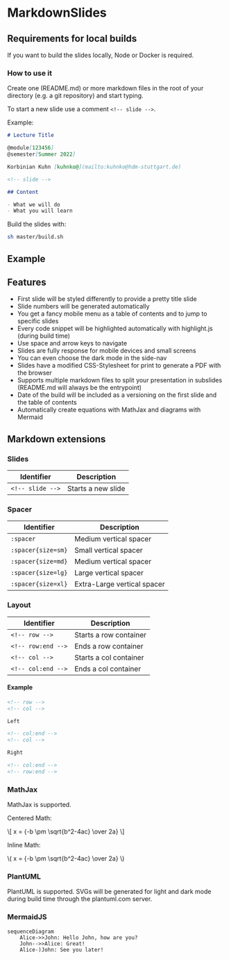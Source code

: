 # MarkdownSlides

## Requirements for local builds

If you want to build the slides locally, Node or Docker is required.

### How to use it

Create one (README.md) or more markdown files in the root of your directory (e.g. a git repository) and start typing.

To start a new slide use a comment `<!-- slide -->`.

Example:

```markdown
# Lecture Title

@module[123456]
@semester[Summer 2022]

Korbinian Kuhn [kuhnko@](mailto:kuhnko@hdm-stuttgart.de)

<!-- slide -->

## Content

- What we will do
- What you will learn
```

Build the slides with:

```bash
sh master/build.sh
```

<!-- slide -->

## Example

<!-- slide -->

## Features

- First slide will be styled differently to provide a pretty title slide
- Slide numbers will be generated automatically
- You get a fancy mobile menu as a table of contents and to jump to specific slides
- Every code snippet will be highlighted automatically with highlight.js (during build time)
- Use space and arrow keys to navigate
- Slides are fully response for mobile devices and small screens
- You can even choose the dark mode in the side-nav
- Slides have a modified CSS-Stylesheet for print to generate a PDF with the browser
- Supports multiple markdown files to split your presentation in subslides (README.md will always be the entrypoint)
- Date of the build will be included as a versioning on the first slide and the table of contents
- Automatically create equations with MathJax and diagrams with Mermaid

<!-- slide -->

## Markdown extensions

<!-- slide -->

### Slides

| Identifier       | Description        |
| ---------------- | ------------------ |
| `<!-- slide -->` | Starts a new slide |

### Spacer

| Identifier         | Description                 |
| ------------------ | --------------------------- |
| `:spacer`          | Medium vertical spacer      |
| `:spacer{size=sm}` | Small vertical spacer       |
| `:spacer{size=md}` | Medium vertical spacer      |
| `:spacer{size=lg}` | Large vertical spacer       |
| `:spacer{size=xl}` | Extra-Large vertical spacer |

<!-- slide -->

### Layout

| Identifier         | Description            |
| ------------------ | ---------------------- |
| `<!-- row -->`     | Starts a row container |
| `<!-- row:end -->` | Ends a row container   |
| `<!-- col -->`     | Starts a col container |
| `<!-- col:end -->` | Ends a col container   |

#### Example

```markdown
<!-- row -->
<!-- col -->

Left

<!-- col:end -->
<!-- col -->

Right

<!-- col:end -->
<!-- row:end -->
```

<!-- slide -->

### MathJax

MathJax is supported.

Centered Math:

\\[ x = {-b \pm \sqrt{b^2-4ac} \over 2a} \\]

Inline Math:

\\( x = {-b \pm \sqrt{b^2-4ac} \over 2a} \\)

<!-- slide -->

### PlantUML

PlantUML is supported. SVGs will be generated for light and dark mode during build time through the plantuml.com server.

<!-- :::plantuml
@startuml
Alice -> Bob: Hello
Bob -> Alice: Hi
@enduml
::: -->

<!-- slide -->

### MermaidJS

```mermaid
sequenceDiagram
    Alice->>John: Hello John, how are you?
    John-->>Alice: Great!
    Alice-)John: See you later!
```
